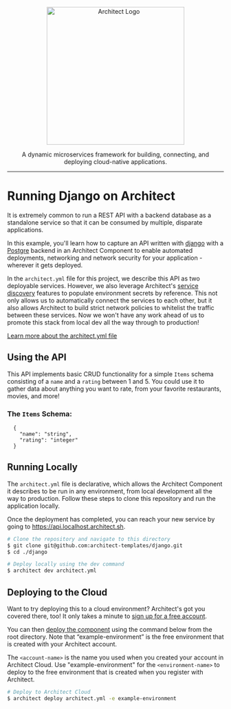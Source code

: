 <p align="center">
  <picture>
    <source media="(prefers-color-scheme: dark)" srcset="https://cdn.architect.io/logo/horizontal-inverted.png">
    <source media="(prefers-color-scheme: light)" srcset="https://cdn.architect.io/logo/horizontal.png">
    <img width="320" alt="Architect Logo" src="https://cdn.architect.io/logo/horizontal.png">
  </picture>
</p>

<p align="center">
  A dynamic microservices framework for building, connecting, and deploying cloud-native applications.
</p>

---
# Running Django on Architect
It is extremely common to run a REST API with a backend database as a standalone service so that it can be consumed by
multiple, disparate applications.

In this example, you'll learn how to capture an API written with [django](https://www.djangoproject.com/) with a [Postgre](https://www.postgresql.org/) backend in an Architect Component to enable automated deployments, networking and network security for your application - wherever it gets deployed.

In the `architect.yml` file for this project, we describe this API as two deployable services. However, we also
leverage Architect's [service discovery](//docs.architect.io/components/service-discovery) features to populate environment
secrets by reference. This not only allows us to automatically connect the services to each other, but it also allows
Architect to build strict network policies to whitelist the traffic between these services. Now we won't have any work ahead
of us to promote this stack from local dev all the way through to production!

[Learn more about the architect.yml file](//docs.architect.io/configuration)

## Using the API
This API implements basic CRUD functionality for a simple `Items` schema consisting of a `name` and a `rating` between 1 and 5.
You could use it to gather data about anything you want to rate, from your favorite restaurants, movies, and more!

### The `Items` Schema:

```
  {
    "name": "string",
    "rating": "integer"
  }
```
## Running Locally
The `architect.yml` file is declarative, which allows the Architect Component it describes to be run in any environment,
from local development all the way to production. Follow these steps to clone this repository and run the application
locally.

Once the deployment has completed, you can reach your new service by going to https://api.localhost.architect.sh.

```sh
# Clone the repository and navigate to this directory
$ git clone git@github.com:architect-templates/django.git
$ cd ./django

# Deploy locally using the dev command
$ architect dev architect.yml
```

## Deploying to the Cloud

Want to try deploying this to a cloud environment? Architect's got you covered there, too! It only takes a minute to
[sign up for a free account](https://cloud.architect.io/signup).

You can then [deploy the component](https://docs.architect.io/getting-started/introduction/#deploy-to-the-cloud) using the command below from the root directory. Note that “example-environment” is the free environment that is created with your Architect account.

The `<account-name>` is the name you used when you created your account in Architect Cloud. Use "example-environment" for
the `<environment-name>` to deploy to the free environment that is created when you register with Architect.

```sh
# Deploy to Architect Cloud
$ architect deploy architect.yml -e example-environment
```
